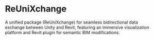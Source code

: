 # ReUniXchange
A unified package (ReUniXchange) for seamless bidirectional data exchange between Unity and Revit, featuring an immersive visualization platform and Revit plugin for semantic BIM modifications.
